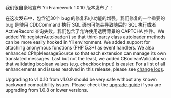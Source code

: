 我们很自豪地宣布 Yii Framework 1.0.10 版本发布了！

在这次发布中，包含近30个 bug 的修复和小功能的增强。我们修复的一个重要的 bug 是使用 CDbCommand 执行 SQL 语句可能会导致随后的 SQL 执行或者 ActiveRecord 查询失败。我们包含了允许使用透明背景的 CAPTCHA 控件。We added Yii::registerAutoloader() so that third-party class autoloader methods can be more easily hooked in Yii environment. We added support for attaching anonymous functions (PHP 5.3+) as event handlers. We also enhanced CPhpMessageSource so that each extension can manage its own translated messages. Last but not the least, we added CBooleanValidator so that validating boolean values (e.g. checkbox input) is easier. For a list of all enhancements and issues resolved in this release, please see [change logs](http://www.yiiframework.com/files/CHANGELOG-1.0.10.txt).

Upgrading to v1.0.10 from v1.0.9 should be very safe without any known backward compatibility issues. Please check the [upgrade guide](http://www.yiiframework.com/files/UPGRADE-1.0.10.txt) if you are upgrading from 1.0.8 or lower versions.